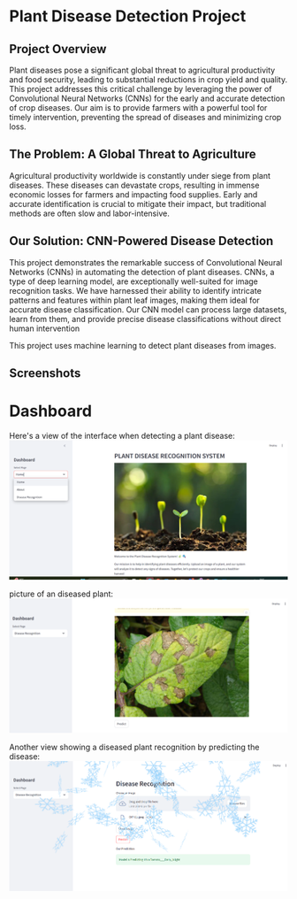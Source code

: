 
# Plant Disease Detection Project
## Project Overview
Plant diseases pose a significant global threat to agricultural productivity and food security, leading to substantial reductions in crop yield and quality. This project addresses this critical challenge by leveraging the power of Convolutional Neural Networks (CNNs) for the early and accurate detection of crop diseases. Our aim is to provide farmers with a powerful tool for timely intervention, preventing the spread of diseases and minimizing crop loss.
## The Problem: A Global Threat to Agriculture
Agricultural productivity worldwide is constantly under siege from plant diseases. These diseases can devastate crops, resulting in immense economic losses for farmers and impacting food supplies. Early and accurate identification is crucial to mitigate their impact, but traditional methods are often slow and labor-intensive.
## Our Solution: CNN-Powered Disease Detection
This project demonstrates the remarkable success of Convolutional Neural Networks (CNNs) in automating the detection of plant diseases. CNNs, a type of deep learning model, are exceptionally well-suited for image recognition tasks. We have harnessed their ability to identify intricate patterns and features within plant leaf images, making them ideal for accurate disease classification. Our CNN model can process large datasets, learn from them, and provide precise disease classifications without direct human intervention

This project uses machine learning to detect plant diseases from images.

## Screenshots
# Dashboard
Here's a view of the interface when detecting a plant disease:
![image alt](https://github.com/suraj-6/plant-disease-detection/blob/main/Screenshot%202025-06-14%20174626.png?raw=true)

picture of an diseased plant:
![image alt](https://github.com/suraj-6/plant-disease-detection/blob/main/Screenshot%202025-06-14%20174729.png?raw=true)

Another view showing a diseased plant recognition by predicting the disease:
![image alt](https://github.com/suraj-6/plant-disease-detection/blob/main/Screenshot%202025-06-14%20174712.png?raw=true)


